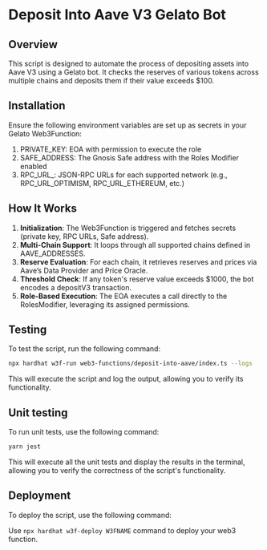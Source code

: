 # Deposit Into Aave V3 Gelato Bot

## Overview

This script is designed to automate the process of depositing assets into Aave V3 using a Gelato bot. It checks the reserves of various tokens across multiple chains and deposits them if their value exceeds $100.

## Installation

Ensure the following environment variables are set up as secrets in your Gelato Web3Function:
1. PRIVATE_KEY: EOA with permission to execute the role
2. SAFE_ADDRESS: The Gnosis Safe address with the Roles Modifier enabled
3. RPC_URL_<NETWORK>: JSON-RPC URLs for each supported network (e.g., RPC_URL_OPTIMISM, RPC_URL_ETHEREUM, etc.)

## How It Works

1. **Initialization**: The Web3Function is triggered and fetches secrets (private key, RPC URLs, Safe address).
2. **Multi-Chain Support**: It loops through all supported chains defined in AAVE_ADDRESSES.
3. **Reserve Evaluation**: For each chain, it retrieves reserves and prices via Aave’s Data Provider and Price Oracle.
4. **Threshold Check**: If any token's reserve value exceeds $1000, the bot encodes a depositV3 transaction.
5. **Role-Based Execution**: The EOA executes a call directly to the RolesModifier, leveraging its assigned permissions.

## Testing

To test the script, run the following command:

```bash
npx hardhat w3f-run web3-functions/deposit-into-aave/index.ts --logs
```

This will execute the script and log the output, allowing you to verify its functionality.

## Unit testing

To run unit tests, use the following command:

```bash
yarn jest
```

This will execute all the unit tests and display the results in the terminal, allowing you to verify the correctness of the script's functionality.

## Deployment

To deploy the script, use the following command:

Use `npx hardhat w3f-deploy W3FNAME` command to deploy your web3 function.
